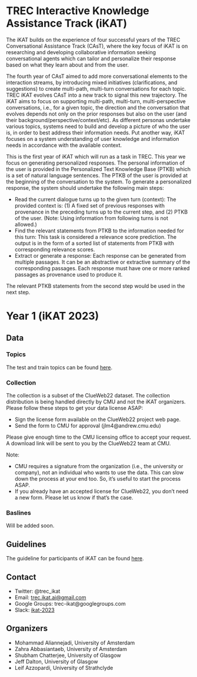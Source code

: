 <h1>TREC Interactive Knowledge Assistance Track (iKAT)</h1>

The iKAT builds on the experience of four successful years of the TREC Conversational Assistance Track (CAsT), 
where the key focus of iKAT is on researching and developing collaborative information seeking conversational agents 
which can tailor and personalize their response based on what they learn about and from the user.

The fourth year of CAsT aimed to add more conversational elements to the interaction streams, by introducing mixed initiatives 
(clarifications, and suggestions) to create multi-path, multi-turn conversations for each topic. 
TREC iKAT evolves CAsT into a new track to signal this new trajectory. 
The iKAT aims to focus on supporting multi-path, multi-turn, multi-perspective conversations, i.e., for a given topic, the direction and the conversation that evolves depends not only on the prior responses but also on the user (and their background/perspective/context/etc). As different personas undertake various topics, systems need to build and develop a picture of who the user is, in order to best address their information needs. Put another way, iKAT focuses on a system understanding of user knowledge and information needs in accordance with the available context.

This is the first year of iKAT which will run as a task in TREC. This year we focus on generating personalized responses. 
The personal information of the user is provided in the Personalized Text Knowledge Base (PTKB) which is a set of natural language sentences. 
The PTKB of the user is provided at the beginning of the conversation to the system. 
To generate a personalized response, the system should undertake the following main steps:

<ul>
  <li>Read the current dialogue turns up to the given turn (context): The provided context is: (1) A fixed set of previous responses with provenance in the preceding turns up to the current step, and (2) PTKB of the user. (Note: Using information from following turns is not allowed.)</li>
  <li>Find the relevant statements from PTKB to the information needed for this turn: This task is considered a relevance score prediction. The output is in the form of a sorted list of statements from PTKB with corresponding relevance scores.</li>
  <li>Extract or generate a response: Each response can be generated from multiple passages. It can be an abstractive or extractive summary of the corresponding passages. Each response must have one or more ranked passages as provenance used to produce it.</li>
</ul>

The relevant PTKB statements from the second step would be used in the next step. 

<h1>Year 1 (iKAT 2023)</h1>
<h2>Data</h2>

<h3>Topics</h3>

The test and train topics can be found <a href="https://github.com/irlabamsterdam/iKAT/tree/main/2023/data">here</a>.

<h3>Collection</h3>

The collection is a subset of the ClueWeb22 dataset. The collection distribution is being handled directly by CMU and not the iKAT organizers. Please follow these steps to get your data license ASAP:


<ul>
  <li>Sign the license form available on the ClueWeb22 project web page.</li>
  <li>Send the form to CMU for approval (jlm4@andrew.cmu.edu)</li>
</ul>

Please give enough time to the CMU licensing office to accept your request. A download link will be sent to you by the ClueWeb22 team at CMU.

Note:

<ul>
  <li>CMU requires a signature from the organization (i.e., the university or company), not an individual who wants to use the data. This can slow down the process at your end too. So, it’s useful to start the process ASAP.</li>
  <li>If you already have an accepted license for ClueWeb22, you don’t need a new form. Please let us know if that’s the case.</li>
</ul>

<h3>Baslines</h3>

Will be added soon.

<h2>Guidelines</h2>

The guideline for participants of iKAT can be found <a href="https://docs.google.com/document/d/1dso0VANm5Q08UWt4ppZvzvH6zkpRhfoukwpBgeJNbHE/edit#heading=h.wtcnmcfjg1h">here</a>.

<h2>Contact</h2>
<ul>
  <li>Twitter: @trec_ikat</li>
  <li>Email: <a href="trec.ikat.ai@gmail.com">trec.ikat.ai@gmail.com</a></li>
  <li>Google Groups: trec-ikat@googlegroups.com</li>
  <li>Slack: <a href="https://app.slack.com/client/TEAQCDVSA/C04QPBXNL01">ikat-2023</a></li>
</ul>

<h2>Organizers</h2>
<ul>
  <li>Mohammad Aliannejadi, University of Amsterdam</li>
  <li>Zahra Abbasiantaeb, University of Amsterdam</li>
  <li>Shubham Chatterjee, University of Glasgow</li>
  <li>Jeff Dalton, University of Glasgow</li>
  <li>Leif Azzopardi, University of Strathclyde</li>
</ul>






